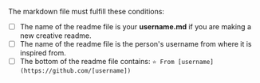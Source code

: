 The markdown file must fulfill these conditions:

- [ ] The name of the readme file is your **username.md** if you are making a new creative readme.
- [ ] The name of the readme file is the person's username from where it is inspired from.
- [ ] The bottom of the readme file contains: `⭐️ From [username](https://github.com/[username])`
